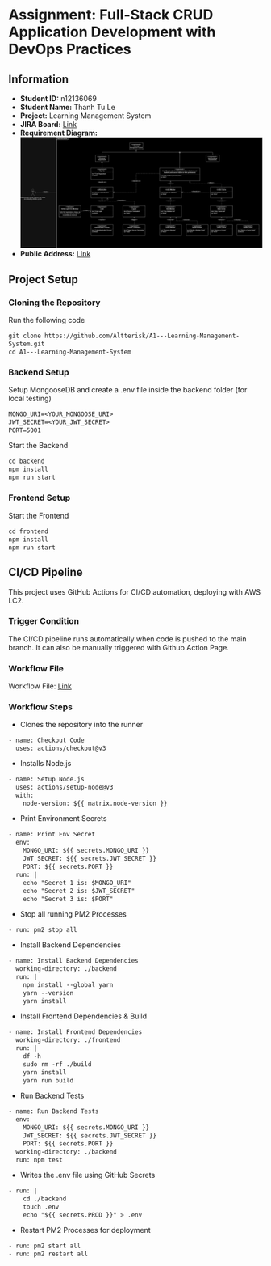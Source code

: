 # **Assignment: Full-Stack CRUD Application Development with DevOps Practices**
## **Information**

* **Student ID:** n12136069
* **Student Name:** Thanh Tu Le
* **Project:** Learning Management System
* **JIRA Board:** [Link](https://lttcyborg.atlassian.net/jira/software/projects/ALMS/boards/5)
* **Requirement Diagram:**
![Requirement Diagram](doc/images/636-A1.drawio.png)
* **Public Address:** [Link](http://3.27.106.189)

## **Project Setup**

### **Cloning the Repository**
Run the following code
```
git clone https://github.com/Altterisk/A1---Learning-Management-System.git
cd A1---Learning-Management-System
```
### **Backend Setup**
Setup MongooseDB and create a .env file inside the backend folder (for local testing)
```
MONGO_URI=<YOUR_MONGOOSE_URI>
JWT_SECRET=<YOUR_JWT_SECRET>
PORT=5001
```
Start the Backend
```
cd backend
npm install
npm run start
```
### **Frontend Setup**
Start the Frontend
```
cd frontend
npm install
npm run start
```
## **CI/CD Pipeline**
This project uses GitHub Actions for CI/CD automation, deploying with AWS LC2.
### **Trigger Condition**
The CI/CD pipeline runs automatically when code is pushed to the main branch. It can also be manually triggered with Github Action Page.
### **Workflow File**
Workflow File: [Link](.github/workflows/ci.yml)
### **Workflow Steps**
* Clones the repository into the runner
```
- name: Checkout Code
  uses: actions/checkout@v3
```

* Installs Node.js
```
- name: Setup Node.js
  uses: actions/setup-node@v3
  with:
    node-version: ${{ matrix.node-version }}
```

* Print Environment Secrets
```
- name: Print Env Secret
  env:
    MONGO_URI: ${{ secrets.MONGO_URI }}
    JWT_SECRET: ${{ secrets.JWT_SECRET }}
    PORT: ${{ secrets.PORT }}
  run: |
    echo "Secret 1 is: $MONGO_URI"
    echo "Secret 2 is: $JWT_SECRET"
    echo "Secret 3 is: $PORT"
```

* Stop all running PM2 Processes
```
- run: pm2 stop all
```

* Install Backend Dependencies
```
- name: Install Backend Dependencies
  working-directory: ./backend
  run: |
    npm install --global yarn
    yarn --version
    yarn install
```

* Install Frontend Dependencies & Build
```
- name: Install Frontend Dependencies
  working-directory: ./frontend
  run: |
    df -h
    sudo rm -rf ./build
    yarn install
    yarn run build
```

* Run Backend Tests
```
- name: Run Backend Tests
  env:
    MONGO_URI: ${{ secrets.MONGO_URI }}
    JWT_SECRET: ${{ secrets.JWT_SECRET }}
    PORT: ${{ secrets.PORT }}
  working-directory: ./backend
  run: npm test
```

* Writes the .env file using GitHub Secrets
```
- run: |
    cd ./backend
    touch .env
    echo "${{ secrets.PROD }}" > .env
```

* Restart PM2 Processes for deployment
```
- run: pm2 start all
- run: pm2 restart all
```